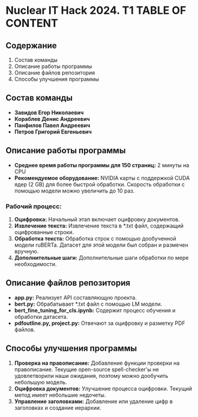 # Nuclear IT Hack 2024. T1 TABLE OF CONTENT

## Содержание

1. Состав команды
2. Описание работы программы
3. Описание файлов репозитория
4. Способы улучшения программы

## Состав команды

- **Завидов Егор Николаевич**
- **Кораблев Денис Андреевич**
- **Панфилов Павел Андреевич**
- **Петров Григорий Евгеньевич**

## Описание работы программы

- **Среднее время работы программы для 150 страниц:** 2 минуты на CPU
- **Рекомендуемое оборудование:** NVIDIA карты с поддержкой CUDA ядер (2 GB) для более быстрой обработки. Скорость обработки с помощью модели можно увеличить до 10 раз.

### Рабочий процесс:

1. **Оцифровка:** Начальный этап включает оцифровку документов.
2. **Извлечение текста:** Извлечение текста в *.txt файл, содержащий оцифрованные строки.
3. **Обработка текста:** Обработка строк с помощью дообученной модели ruBERTa. Датасет для этой модели был собран и размечен вручную.
4. **Дополнительные шаги:** Дополнительные шаги обработки по мере необходимости.

## Описание файлов репозитория

- **app.py:** Реализует API составляющую проекта.
- **bert.py:** Обрабатывает *.txt файл с помощью LM модели.
- **bert_fine_tuning_for_cls.ipynb:** Содержит процесс обучения и обработки датасета.
- **pdfoutline.py, project.py:** Отвечают за оцифровку и разметку PDF файлов.

## Способы улучшения программы

1. **Проверка на правописание:** Добавление функции проверки на правописание. Текущие open-source spell-checker'ы не удовлетворили наши ожидания, поэтому можно дообучить небольшую модель.
2. **Оцифровка документов:** Улучшение процесса оцифровки. Текущий метод имеет небольшие недочеты.
3. **Управление заголовками:** Добавление или удаление цифр в заголовках и создание иерархии.

